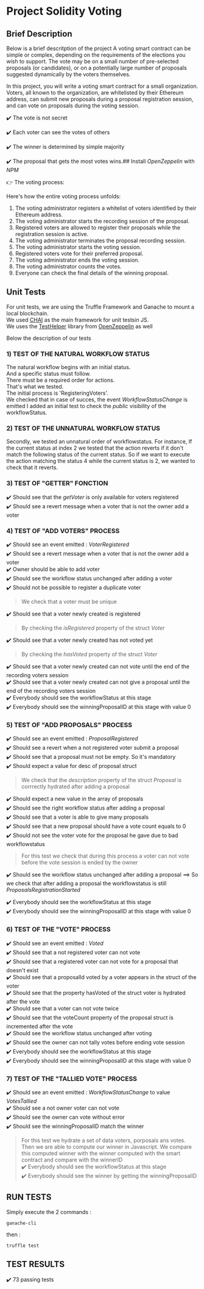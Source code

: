 # Project Solidity Voting

## Brief Description 

Below is a brief descritption of the project
A voting smart contract can be simple or complex, depending on the requirements of the elections you wish to support. 
The vote may be on a small number of pre-selected proposals (or candidates), or on a potentially large number of proposals suggested dynamically by the voters themselves.

In this project, you will write a voting smart contract for a small organization. 
Voters, all known to the organization, are whitelisted by their Ethereum address, can submit new proposals during a proposal registration session, and can vote on proposals during the voting session.

✔️ The vote is not secret

✔️ Each voter can see the votes of others

✔️ The winner is determined by simple majority

✔️ The proposal that gets the most votes wins.## Install _OpenZeppelin_ with _NPM_


👉 The voting process:

Here's how the entire voting process unfolds:

1) The voting administrator registers a whitelist of voters identified by their Ethereum address.
2) The voting administrator starts the recording session of the proposal.
3) Registered voters are allowed to register their proposals while the registration session is active.
4) The voting administrator terminates the proposal recording session.
5) The voting administrator starts the voting session.
6) Registered voters vote for their preferred proposal.
7) The voting administrator ends the voting session.
8) The voting administrator counts the votes.
9) Everyone can check the final details of the winning proposal.


## Unit Tests

For unit tests, we are using the Truffle Framework and Ganache to mount a local blockchain.<br>
We used [CHAI](https://www.chaijs.com/) as the main framework for unit testsin JS.<br>
We uses the [TestHelper](https://docs.openzeppelin.com/test-helpers/0.5/) library from [OpenZeppelin](https://docs.openzeppelin.com/) as well

Below the description of our tests

### 1) TEST OF THE NATURAL WORKFLOW STATUS
The natural workflow begins with an initial status.<br>
And a specific status must follow.<br>
There must be a required order for actions.<br>
That's what we tested.<br>
The initial process is 'RegisteringVoters'.<br>
We checked that in case of succes, the event _WorkflowStatusChange_ is emitted
I added an initial test to check the _public_ visibility of the workflowStatus.
### 2) TEST OF THE UNNATURAL WORKFLOW STATUS
Secondly, we tested an unnatural order of workflowstatus.
For instance, If the current status at index 2
we tested that the action reverts if it don't match the following status of the current status.
So if we want to execute the action matching the status 4 while the current status is 2, 
we wanted to check that it reverts.

### 3) TEST OF "GETTER" FONCTION
✔️ Should see that the _getVoter_ is only available for voters registered <br>
✔️ Should see a revert message when a voter that is not the owner add a voter<br>


### 4) TEST OF "ADD VOTERS" PROCESS

✔️ Should see an event emitted : _VoterRegistered_ <br>
✔️ Should see a revert message when a voter that is not the owner add a voter<br>
✔️ Owner should be able to add voter<br>
✔️ Should see the workflow status unchanged after adding a voter<br>
✔️ Should not be possible to register a duplicate voter <br>
> We check that a voter must be unique <br>

✔️ Should see that a voter newly created is registered <br>
> By checking the _isRegistered_ property of the struct _Voter_ <br>

✔️ Should see that a voter newly created has not voted yet <br>
> By checking the _hasVoted_ property of the struct _Voter_ <br>

✔️ Should see that a voter newly created can not vote until the end of the recording voters session <br>
✔️ Should see that a voter newly created can not give a proposal until the end of the recording voters session <br>
✔️  Everybody should see the workflowStatus at this stage <br>
✔️  Everybody should see the winningProposalID at this stage with value 0 <br>


### 5) TEST OF "ADD PROPOSALS" PROCESS
✔️ Should see an event emitted : _ProposalRegistered_ <br>
✔️ Should see a revert when a not registered voter submit a proposal<br>
✔️ Should see that a proposal must not be empty. So it's mandatory<br>
✔️ Should expect a value for desc of proposal struct <br>
> We check that the _description_ property of the struct _Proposal_ is corrrectly hydrated after adding a proposal <br>

✔️ Should expect a new value in the array of proposals <br>
✔️ Should see the right workflow status after adding a proposal <br>
✔️ Should see that a voter is able to give many proposals <br>
✔️ Should see that a new proposal should have a vote count equals to 0 <br>
✔️ Should not see the voter vote for the proposal he gave due to bad workflowstatus <br>
> For this test we check that during this process a voter can not vote before the vote session is ended by the owner  <br>

✔️ Should see the workflow status unchanged after adding a proposal ==> So we check that after adding a proposal the workflowstatus is still _ProposalsRegistrationStarted_<br>

✔️ Everybody should see the workflowStatus at this stage <br>
✔️ Everybody should see the winningProposalID at this stage with value 0 <br>



### 6) TEST OF THE "VOTE" PROCESS
✔️ Should see an event emitted : _Voted_ <br>
✔️ Should see that a not registered voter can not vote <br>
✔️ Should see that a registered voter can not vote for a proposal that doesn't exist <br>
✔️ Should see that a proposalId voted by a voter appears in the struct of the voter <br>
✔️ Should see that the property hasVoted of the struct voter is hydrated after the vote <br>
✔️ Should see that a voter can not vote twice <br>
✔️ Should see that the voteCount property of the proposal struct is incremented after the vote <br>
✔️ Should see the workflow status unchanged after voting <br>
✔️ Should see the owner can not tally votes before ending vote session <br>
✔️ Everybody should see the workflowStatus at this stage <br>
✔️ Everybody should see the winningProposalID at this stage with value 0 <br>

### 7) TEST OF THE "TALLIED VOTE" PROCESS
✔️ Should see an event emitted : _WorkflowStatusChange_ to value _VotesTallied_ <br>
✔️ Should see a not owner voter can not vote <br>
✔️ Should see the owner can vote without error <br>
✔️ Should see the winningProposalID match the winner <br>
> For this test we hydrate a set of data voters, porposals ans votes. 
Then we are able to compute our winner in Javascript.
We compare this computed winner with the winner computed with the smart contract
and compare with the winnerID <br>
✔️ Everybody should see the workflowStatus at this stage <br>
✔️ Everybody should see the winner by getting the winningProposalID <br>



## RUN TESTS

Simply execute the 2 commands : 

```
ganache-cli
```

then : 

```
truffle test
```

## TEST RESULTS

✔️ 73 passing tests
